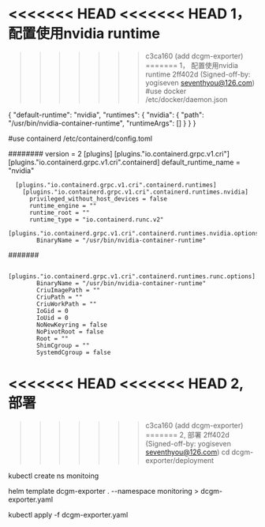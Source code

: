 
<<<<<<< HEAD
<<<<<<< HEAD
1， 配置使用nvidia runtime
=======

>>>>>>> c3ca160 (add dcgm-exporter)
=======
1， 配置使用nvidia runtime
>>>>>>> 2ff402d (Signed-off-by: yogiseven <seventhyou@126.com>)
#use docker
/etc/docker/daemon.json


{
    "default-runtime": "nvidia",
    "runtimes": {
        "nvidia": {
            "path": "/usr/bin/nvidia-container-runtime",
            "runtimeArgs": []
        }
    }
}


#use  containerd
/etc/containerd/config.toml

########
version = 2
[plugins]
  [plugins."io.containerd.grpc.v1.cri"]
    [plugins."io.containerd.grpc.v1.cri".containerd]
      default_runtime_name = "nvidia"

      [plugins."io.containerd.grpc.v1.cri".containerd.runtimes]
        [plugins."io.containerd.grpc.v1.cri".containerd.runtimes.nvidia]
          privileged_without_host_devices = false
          runtime_engine = ""
          runtime_root = ""
          runtime_type = "io.containerd.runc.v2"
          [plugins."io.containerd.grpc.v1.cri".containerd.runtimes.nvidia.options]
            BinaryName = "/usr/bin/nvidia-container-runtime"
#######

          [plugins."io.containerd.grpc.v1.cri".containerd.runtimes.runc.options]
            BinaryName = "/usr/bin/nvidia-container-runtime"
            CriuImagePath = ""
            CriuPath = ""
            CriuWorkPath = ""
            IoGid = 0
            IoUid = 0
            NoNewKeyring = false
            NoPivotRoot = false
            Root = ""
            ShimCgroup = ""
            SystemdCgroup = false

<<<<<<< HEAD
<<<<<<< HEAD
2, 部署
=======

>>>>>>> c3ca160 (add dcgm-exporter)
=======
2, 部署
>>>>>>> 2ff402d (Signed-off-by: yogiseven <seventhyou@126.com>)
cd  dcgm-exporter/deployment

kubectl create ns monitoing

helm template dcgm-exporter . --namespace monitoring > dcgm-exporter.yaml

kubectl apply -f  dcgm-exporter.yaml




